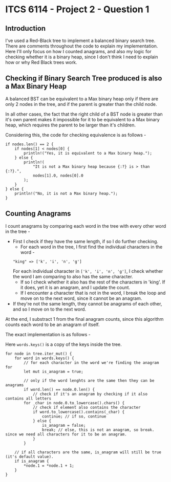 # ITCS 6114 - Project 2 - Question 1

## Introduction

I've used a Red-Black tree to implement a balanced binary search tree. There are comments throughout the code to explain my implementation. Here I'll only focus on how I counted anagrams, and also my logic for checking whether it is a binary heap, since I don't think I need to explain how or why Red Black trees work.

## Checking if Binary Search Tree produced is also a Max Binary Heap

A balanced BST can be equivalent to a Max binary heap only if there are only 2 nodes in the tree, and if the parent is greater than the child node.

In all other cases, the fact that the right child of a BST node is greater than it's own parent makes it impossible for it to be equivalent to a Max binary heap, which requires the parent to be larger than it's children.

Considering this, the code for checking equivalence is as follows -

```
if nodes.len() == 2 {
    if nodes[1] < nodes[0] {
        println!("Yes, it is equivalent to a Max binary heap.");
    } else {
        println!(
            "It is not a Max binary heap because {:?} is > than {:?}.",
            nodes[1].0, nodes[0].0
        );
    }
} else {
    println!("No, it is not a Max binary heap.");
}
```

## Counting Anagrams

I count anagrams by comparing each word in the tree with every other word in the tree -

- First I check if they have the same length, if so I do further checking.
    - For each word in the tree, I first find the individual characters in the word -  
    ```
    "king" => ['k', 'i', 'n', 'g']
    ``` 
    For each individual character in `['k', 'i', 'n', 'g']`, I check whether the word I am comparing to also has the same character.
    - If so I check whether it also has the rest of the characters in 'king'. If it does, yet it is an anagram, and I update the count.
    - If I encounter a character that is not in the word, I break the loop and move on to the next word, since it cannot be an anagram.
- If they're not the same length, they cannot be anagrams of each other, and so I move on to the next word.

At the end, I substract 1 from the final anagram counts, since this algorithm counts each word to be an anagram of itself.

The exact implementation is as follows -

Here `words.keys()` is a copy of the keys inside the tree.

```
for node in tree.iter_mut() {
    for word in words.keys() {
        // for each character in the word we're finding the anagram for
        let mut is_anagram = true;

        // only if the word lenghts are the same then they can be anagrams
        if word.len() == node.0.len() {
            // check if it's an anagram by checking if it also contains all letters
        for _char in node.0.to_lowercase().chars() {
            // check if element also contains the character
            if word.to_lowercase().contains(_char) {
                continue; // if so, continue
            } else {
                is_anagram = false;
                break; // else, this is not an anagram, so break. since we need all characters for it to be an anagram.
            }
        }

    // if all characters are the same, is_anagram will still be true (it's default value).
    if is_anagram {
        *node.1 = *node.1 + 1;
    }
}
```